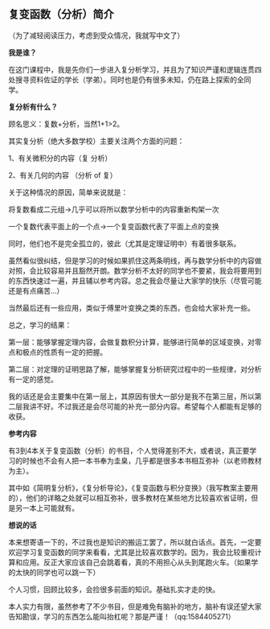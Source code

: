 ## 复变函数（分析）简介

（为了减轻阅读压力，考虑到受众情况，我就写中文了）

**我是谁？**

在这门课程中，我是先你们一步进入复分析学习，并且为了知识严谨和逻辑连贯四处搜寻资料佐证的学长（学弟）。同时也是仍有很多未知，仍在路上探索的全同学。

**复分析有什么？**

顾名思义：复数+分析，当然1+1>2。

其实复分析（绝大多数学校）主要关注两个方面的问题：

1、有关微积分的内容（复 分析）

2、有关几何的内容 （分析 of 复）

关于这种情况的原因，简单来说就是：

将复数看成二元组$\to$几乎可以将所以数学分析中的内容重新构架一次

一个复数代表平面上的一个点$\to$一个复变函数代表了平面上点的变换

同时，他们也不是完全孤立的，彼此（尤其是定理证明中）有着很多联系。

虽然看似很纠结，但是学习的时候如果抓住这两条明线，再与数学分析中的内容做对照，会比较容易并且豁然开朗。数学分析不太好的同学也不要紧，我会将要用到的东西快速过一遍，并且辅以参考内容。总之我会尽量让大家学的快乐（尽管可能还是有点痛苦...）

当然最后还有一些应用，类似于傅里叶变换之类的东西，也会给大家补充一些。

总之，学习的结果：

第一层：能够掌握定理内容，会做复数积分计算，能够进行简单的区域变换，对零点和极点的性质有一定的把握。

第二层：对定理的证明思路了解，能够掌握复分析研究过程中的一些规律，对分析有一定的感觉。

我的话还是会主要集中在第一层上，其原因有很大一部分是我不在第三层，所以第二层我讲不好。不过我还是会尽可能的补充一部分内容。希望每个人都能有足够的收获。

**参考内容**

有3到4本关于复变函数（分析）的书目，个人觉得差别不大，或者说，真正要学习的时候也不会有人把一本书奉为圭臬，几乎都是很多本书相互弥补（以老师教材为主）。

其中如《简明复分析》，《复分析导论》，《复变函数与积分变换》（我写教案主要用的），他们的详略之处就可以相互弥补，很多教材在某些地方比较喜欢省证明，但是另一本上可能就有。

**想说的话**

本来想寄语一下的，不过我也是知识的搬运工罢了，所以就白话点。首先，一定要欢迎学习复变函数的同学来看看，尤其是比较喜欢数学的。因为，我会比较重视计算和应用。反正大家应该自己会跳着看，真的不用担心从头到尾跑火车。（如果学的太快的同学也可以跳一下）

个人习惯，回顾比较多，会捡很多前面的知识。基础扎实才走的快。

本人实力有限，虽然参考了不少书目，但是难免有脑补的地方，脑补有误还望大家告知勘误，学习的东西怎么能叫抬杠呢？那是严谨！（qq:1584405271）